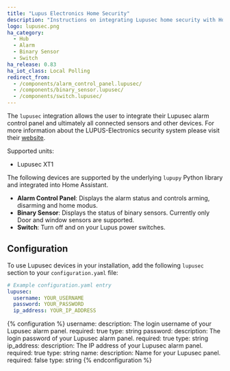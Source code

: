 ```yaml
---
title: "Lupus Electronics Home Security"
description: "Instructions on integrating Lupusec home security with Home Assistant."
logo: lupusec.png
ha_category:
  - Hub
  - Alarm
  - Binary Sensor
  - Switch
ha_release: 0.83
ha_iot_class: Local Polling
redirect_from:
  - /components/alarm_control_panel.lupusec/
  - /components/binary_sensor.lupusec/
  - /components/switch.lupusec/
---
```


The `lupusec` integration allows the user to integrate their Lupusec alarm control panel and ultimately all connected sensors and other devices. For more information about the LUPUS-Electronics security system please visit their [website](https://www.lupus-electronics.de).

Supported units:

- Lupusec XT1

The following devices are supported by the underlying `lupupy` Python library and integrated into Home Assistant.

- **Alarm Control Panel**: Displays the alarm status and controls arming, disarming and home modus.
- **Binary Sensor**: Displays the status of binary sensors. Currently only Door and window sensors are supported.
- **Switch**: Turn off and on your Lupus power switches.

## Configuration

To use Lupusec devices in your installation, add the following `lupusec` section to your `configuration.yaml` file:

```yaml
# Example configuration.yaml entry
lupusec:
  username: YOUR_USERNAME
  password: YOUR_PASSWORD
  ip_address: YOUR_IP_ADDRESS
```

{% configuration %}
username:
  description: The login username of your Lupusec alarm panel.
  required: true
  type: string
password:
  description: The login password of your Lupusec alarm panel.
  required: true
  type: string
ip_address:
  description: The IP address of your Lupusec alarm panel.
  required: true
  type: string
name:
  description: Name for your Lupusec panel.
  required: false
  type: string
{% endconfiguration %}
